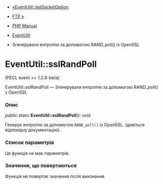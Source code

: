 - [«EventUtil::setSocketOption](eventutil.setsocketoption.md)
- [FTP »](book.ftp.md)

- [PHP Manual](index.md)
- [EventUtil](class.eventutil.md)
- Згенерувати ентропію за допомогою RAND_poll() із OpenSSL

# EventUtil::sslRandPoll

(PECL event \>= 1.2.6-beta)

EventUtil::sslRandPoll — Згенерувати ентропію за допомогою RAND_poll() з
OpenSSL

### Опис

public static **EventUtil::sslRandPoll**(): void

Генерує ентропію за допомогою `RAND_poll()` із OpenSSL. (дивіться
відповідну документацію).

### Список параметрів

Ця функція не має параметрів.

### Значення, що повертаються

Функція не повертає значення після виконання.
